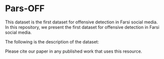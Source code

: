 # Pars-OFF
This dataset is the first dataset for offensive detection in Farsi social media.
In this repository, we present the first dataset for offensive detection in Farsi social media.

The following is the description of the dataset:

Please cite our paper in any published work that uses this resource.
